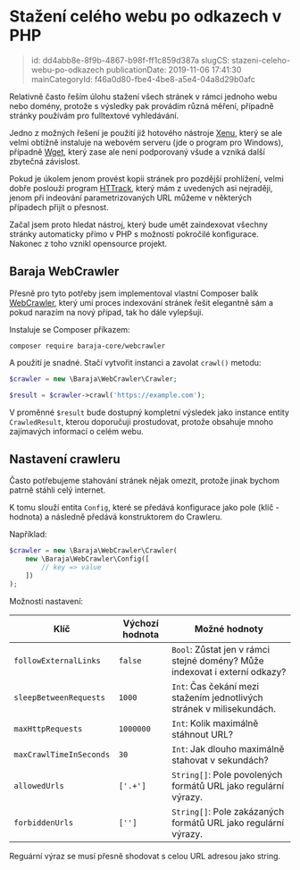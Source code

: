 Stažení celého webu po odkazech v PHP
================================

> id: dd4abb8e-8f9b-4867-b98f-ff1c859d387a
> slugCS: stazeni-celeho-webu-po-odkazech
> publicationDate: 2019-11-06 17:41:30
> mainCategoryId: f46a0d80-fbe4-4be8-a5e4-04a8d29b0afc

Relativně často řeším úlohu stažení všech stránek v rámci jednoho webu nebo domény, protože s výsledky pak provádím různá měření, případně stránky používám pro fulltextové vyhledávání.

Jedno z možných řešení je použití již hotového nástroje [Xenu](http://home.snafu.de/tilman/xenulink.html), který se ale velmi obtížně instaluje na webovém serveru (jde o program pro Windows), případně [Wget](https://www.gnu.org/software/wget/), který zase ale není podporovaný všude a vzniká další zbytečná závislost.

Pokud je úkolem jenom provést kopii stránek pro pozdější prohlížení, velmi dobře poslouží program [HTTrack](https://www.httrack.com/), který mám z uvedených asi nejraději, jenom při indeování parametrizovaných URL můžeme v některých případech přijít o přesnost.

Začal jsem proto hledat nástroj, který bude umět zaindexovat všechny stránky automaticky přímo v PHP s možností pokročilé konfigurace. Nakonec z toho vznikl opensource projekt.

Baraja WebCrawler
-----------------

Přesně pro tyto potřeby jsem implementoval vlastní Composer balík [WebCrawler](https://github.com/baraja-core/webcrawler), který umí proces indexování stránek řešit elegantně sám a pokud narazím na nový případ, tak ho dále vylepšuji.

Instaluje se Composer příkazem:

```shell
composer require baraja-core/webcrawler
```

A použití je snadné. Stačí vytvořit instanci a zavolat `crawl()` metodu:

```php
$crawler = new \Baraja\WebCrawler\Crawler;

$result = $crawler->crawl('https://example.com');
```

V proměnné `$result` bude dostupný kompletní výsledek jako instance entity `CrawledResult`, kterou doporučuji prostudovat, protože obsahuje mnoho zajímavých informací o celém webu.

Nastavení crawleru
------------------

Často potřebujeme stahování stránek nějak omezit, protože jinak bychom patrně stáhli celý internet.

K tomu slouží entita `Config`, které se předává konfigurace jako pole (klíč - hodnota) a následně předává konstruktorem do Crawleru.

Například:

```php
$crawler = new \Baraja\WebCrawler\Crawler(
    new \Baraja\WebCrawler\Config([
        // key => value
    ])
);
```

Možnosti nastavení:

| Klíč                    | Výchozí hodnota | Možné hodnoty |
|-------------------------|---------------|-----------------|
| `followExternalLinks`   | `false`       | `Bool`: Zůstat jen v rámci stejné domény? Může indexovat i externí odkazy? |
| `sleepBetweenRequests`  | `1000`        | `Int`: Čas čekání mezi stažením jednotlivých stránek v milisekundách. |
| `maxHttpRequests`       | `1000000`     | `Int`: Kolik maximálně stáhnout URL? |
| `maxCrawlTimeInSeconds` | `30`          | `Int`: Jak dlouho maximálně stahovat v sekundách? |
| `allowedUrls`           | `['.+']`      | `String[]`: Pole povolených formátů URL jako regulární výrazy. |
| `forbiddenUrls`         | `['']`        | `String[]`: Pole zakázaných formátů URL jako regulární výrazy. |

Reguární výraz se musí přesně shodovat s celou URL adresou jako string.
